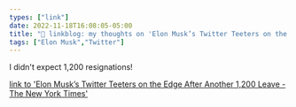 ```yaml
---
types: ["link"]
date: 2022-11-18T16:08:05-05:00
title: "🔗 linkblog: my thoughts on 'Elon Musk’s Twitter Teeters on the Edge After Another 1,200 Leave - The New York Times'"
tags: ["Elon Musk","Twitter"]
---
```

I didn't expect 1,200 resignations!  
 

[link to 'Elon Musk’s Twitter Teeters on the Edge After Another 1,200 Leave - The New York Times'](https://www.nytimes.com/2022/11/18/technology/elon-musk-twitter-workers-quit.html)
